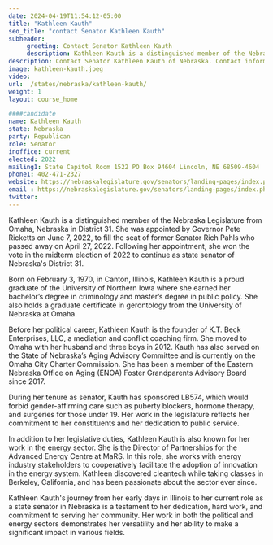 ```yaml
---
date: 2024-04-19T11:54:12-05:00
title: "Kathleen Kauth"
seo_title: "contact Senator Kathleen Kauth"
subheader:
     greeting: Contact Senator Kathleen Kauth
     description: Kathleen Kauth is a distinguished member of the Nebraska Legislature from Omaha, Nebraska in District 31. She was appointed by Governor Pete Ricketts on June 7, 2022, to fill the seat of former Senator Rich Pahls who passed away on April 27, 2022.
description: Contact Senator Kathleen Kauth of Nebraska. Contact information for Kathleen Kauth includes email address, phone number, and mailing address.
image: kathleen-kauth.jpeg
video:
url:  /states/nebraska/kathleen-kauth/
weight: 1
layout: course_home

####candidate
name: Kathleen Kauth
state: Nebraska
party: Republican
role: Senator
inoffice: current
elected: 2022
mailing1: State Capitol Room 1522 PO Box 94604 Lincoln, NE 68509-4604
phone1: 402-471-2327
website: https://nebraskalegislature.gov/senators/landing-pages/index.php?District=31/
email : https://nebraskalegislature.gov/senators/landing-pages/index.php?District=31/
twitter:
---
```


Kathleen Kauth is a distinguished member of the Nebraska Legislature from Omaha, Nebraska in District 31. She was appointed by Governor Pete Ricketts on June 7, 2022, to fill the seat of former Senator Rich Pahls who passed away on April 27, 2022. Following her appointment, she won the vote in the midterm election of 2022 to continue as state senator of Nebraska's District 31.

Born on February 3, 1970, in Canton, Illinois, Kathleen Kauth is a proud graduate of the University of Northern Iowa where she earned her bachelor’s degree in criminology and master’s degree in public policy. She also holds a graduate certificate in gerontology from the University of Nebraska at Omaha.

Before her political career, Kathleen Kauth is the founder of K.T. Beck Enterprises, LLC, a mediation and conflict coaching firm. She moved to Omaha with her husband and three boys in 2012. Kauth has also served on the State of Nebraska’s Aging Advisory Committee and is currently on the Omaha City Charter Commission. She has been a member of the Eastern Nebraska Office on Aging (ENOA) Foster Grandparents Advisory Board since 2017.

During her tenure as senator, Kauth has sponsored LB574, which would forbid gender-affirming care such as puberty blockers, hormone therapy, and surgeries for those under 19. Her work in the legislature reflects her commitment to her constituents and her dedication to public service.

In addition to her legislative duties, Kathleen Kauth is also known for her work in the energy sector. She is the Director of Partnerships for the Advanced Energy Centre at MaRS. In this role, she works with energy industry stakeholders to cooperatively facilitate the adoption of innovation in the energy system. Kathleen discovered cleantech while taking classes in Berkeley, California, and has been passionate about the sector ever since.

Kathleen Kauth's journey from her early days in Illinois to her current role as a state senator in Nebraska is a testament to her dedication, hard work, and commitment to serving her community. Her work in both the political and energy sectors demonstrates her versatility and her ability to make a significant impact in various fields.
